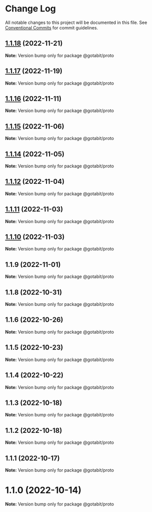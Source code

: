 # Change Log

All notable changes to this project will be documented in this file.
See [Conventional Commits](https://conventionalcommits.org) for commit guidelines.

## [1.1.18](https://github.com/gotabit/sdk-ts/compare/@gotabit/proto@1.1.17...@gotabit/proto@1.1.18) (2022-11-21)

**Note:** Version bump only for package @gotabit/proto

## [1.1.17](https://github.com/gotabit/sdk-ts/compare/@gotabit/proto@1.1.16...@gotabit/proto@1.1.17) (2022-11-19)

**Note:** Version bump only for package @gotabit/proto

## [1.1.16](https://github.com/gotabit/sdk-ts/compare/@gotabit/proto@1.1.15...@gotabit/proto@1.1.16) (2022-11-11)

**Note:** Version bump only for package @gotabit/proto

## [1.1.15](https://github.com/gotabit/sdk-ts/compare/@gotabit/proto@1.1.14...@gotabit/proto@1.1.15) (2022-11-06)

**Note:** Version bump only for package @gotabit/proto

## [1.1.14](https://github.com/gotabit/sdk-ts/compare/@gotabit/proto@1.1.12...@gotabit/proto@1.1.14) (2022-11-05)

**Note:** Version bump only for package @gotabit/proto

## [1.1.12](https://github.com/gotabit/sdk-ts/compare/@gotabit/proto@1.1.11...@gotabit/proto@1.1.12) (2022-11-04)

**Note:** Version bump only for package @gotabit/proto

## [1.1.11](https://github.com/gotabit/sdk-ts/compare/@gotabit/proto@1.1.10...@gotabit/proto@1.1.11) (2022-11-03)

**Note:** Version bump only for package @gotabit/proto

## [1.1.10](https://github.com/gotabit/sdk-ts/compare/@gotabit/proto@1.1.9...@gotabit/proto@1.1.10) (2022-11-03)

**Note:** Version bump only for package @gotabit/proto

## 1.1.9 (2022-11-01)

**Note:** Version bump only for package @gotabit/proto

## 1.1.8 (2022-10-31)

**Note:** Version bump only for package @gotabit/proto

## 1.1.6 (2022-10-26)

**Note:** Version bump only for package @gotabit/proto

## 1.1.5 (2022-10-23)

**Note:** Version bump only for package @gotabit/proto

## 1.1.4 (2022-10-22)

**Note:** Version bump only for package @gotabit/proto

## 1.1.3 (2022-10-18)

**Note:** Version bump only for package @gotabit/proto

## 1.1.2 (2022-10-18)

**Note:** Version bump only for package @gotabit/proto

## 1.1.1 (2022-10-17)

**Note:** Version bump only for package @gotabit/proto

# 1.1.0 (2022-10-14)

**Note:** Version bump only for package @gotabit/proto
